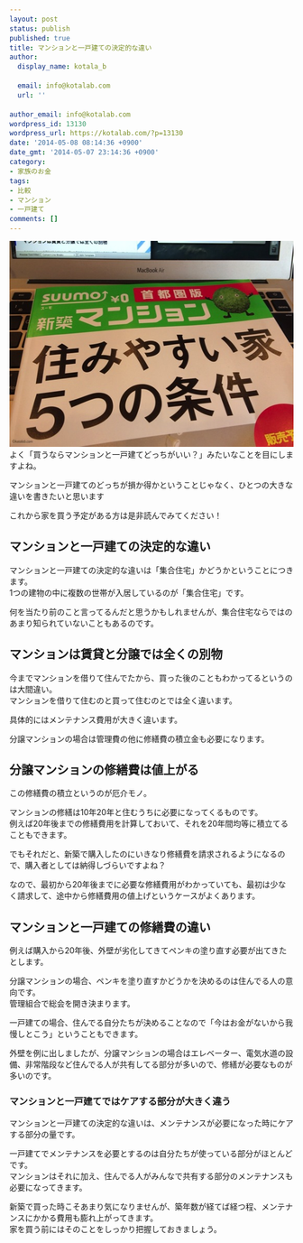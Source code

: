 ```yaml
---
layout: post
status: publish
published: true
title: マンションと一戸建ての決定的な違い
author:
  display_name: kotala_b

  email: info@kotalab.com
  url: ''

author_email: info@kotalab.com
wordpress_id: 13130
wordpress_url: https://kotalab.com/?p=13130
date: '2014-05-08 08:14:36 +0900'
date_gmt: '2014-05-07 23:14:36 +0900'
category:
- 家族のお金
tags:
- 比較
- マンション
- 一戸建て
comments: []
---
```

<p><img src="/wp-content/uploads/difference-mansion-house_130508.jpg" alt="Difference mansion house 130508" title="difference-mansion-house_130508.jpg" border="0" width="548" height="365" /><br />
よく「買うならマンションと一戸建てどっちがいい？」みたいなことを目にしますよね。</p>
<p>マンションと一戸建てのどっちが損か得かということじゃなく、ひとつの大きな違いを書きたいと思います</p>
<p>これから家を買う予定がある方は是非読んでみてください！<br />
</p>
<!--more-->
<h2>マンションと一戸建ての決定的な違い</h2>
<p>マンションと一戸建ての決定的な違いは「集合住宅」かどうかということにつきます。<br />
1つの建物の中に複数の世帯が入居しているのが「集合住宅」です。</p>
<p>何を当たり前のこと言ってるんだと思うかもしれませんが、集合住宅ならではのあまり知られていないこともあるのです。</p>
<h2>マンションは賃貸と分譲では全くの別物</h2>
<p>今までマンションを借りて住んでたから、買った後のこともわかってるというのは大間違い。<br />
マンションを借りて住むのと買って住むのとでは全く違います。</p>
<p>具体的には<span class="b">メンテナンス費用が大きく違います。</span></p>
<p>分譲マンションの場合は管理費の他に修繕費の積立金も必要になります。</p>
<h2>分譲マンションの修繕費は値上がる</h2>
<p>この修繕費の積立というのが厄介モノ。</p>
<p>マンションの修繕は10年20年と住むうちに必要になってくるものです。<br />
例えば20年後までの修繕費用を計算しておいて、それを20年間均等に積立てることもできます。</p>
<p>でもそれだと、新築で購入したのにいきなり修繕費を請求されるようになるので、購入者としては納得しづらいですよね？</p>
<p>なので、最初から20年後までに必要な修繕費用がわかっていても、<span class="b">最初は少なく請求して、途中から修繕費用の値上げ</span>というケースがよくあります。</p>
<h2>マンションと一戸建ての修繕費の違い</h2>
<p>例えば購入から20年後、外壁が劣化してきてペンキの塗り直す必要が出てきたとします。</p>
<p>分譲マンションの場合、ペンキを塗り直すかどうかを決めるのは住んでる人の意向です。<br />
<span class="b">管理組合で総会を開き決まります。</span></p>
<p>一戸建ての場合、住んでる自分たちが決めることなので<span class="b">「今はお金がないから我慢しとこう」ということもできます。</span></p>
<p>外壁を例に出しましたが、分譲マンションの場合はエレベーター、電気水道の設備、非常階段など住んでる人が共有してる部分が多いので、修繕が必要なものが多いのです。</p>
<h3>マンションと一戸建てではケアする部分が大きく違う</h3>
<p>マンションと一戸建ての決定的な違いは、メンテナンスが必要になった時にケアする部分の量です。</p>
<p>一戸建てでメンテナンスを必要とするのは自分たちが使っている部分がほとんどです。<br />
マンションはそれに加え、住んでる人がみんなで共有する部分のメンテナンスも必要になってきます。</p>
<p>新築で買った時こそあまり気になりませんが、築年数が経てば経つ程、メンテナンスにかかる費用も膨れ上がってきます。<br />
家を買う前にはそのことをしっかり把握しておきましょう。</p>
